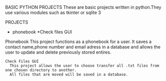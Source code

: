 BASIC PYTHON PROJECTS
  These are basic projects written in python.They use various modules such as tkinter or sqlite 3
  
  
  PROJECTS 
  * phonebook 
  *Check files GUI 
  
  
  Phonebook 
    This project functions as a phonebook for a user. It saves a contact name,phone number and 
    email adress in a database and allows the user to update and delete previously stored entires.
    
    
    Check Files GUI 
      This project allows the user to choose transfer all .txt files from one chosen directory to another. 
      All files that are moved will be saved in a database. 
